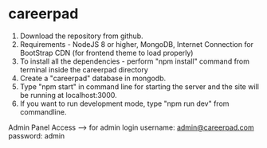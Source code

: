 # careerpad
1. Download the repository from github.
2. Requirements - NodeJS 8 or higher, MongoDB, Internet Connection for BootStrap CDN (for frontend theme to load properly)
3. To install all the dependencies -
	perform "npm install" command from terminal inside the careerpad directory
4. Create a "careerpad" database in mongodb.
5. Type "npm start" in command line for starting the server and the site will be running at localhost:3000.
6. If you want to run development mode, type "npm run dev" from commandline.

Admin Panel Access
 --> for admin login username: admin@careerpad.com password: admin  

